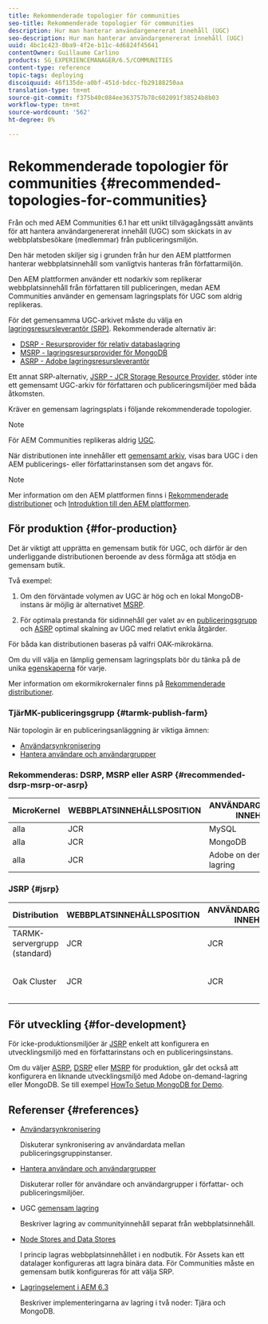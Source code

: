 ```yaml
---
title: Rekommenderade topologier för communities
seo-title: Rekommenderade topologier för communities
description: Hur man hanterar användargenererat innehåll (UGC)
seo-description: Hur man hanterar användargenererat innehåll (UGC)
uuid: 4bc1c423-0ba9-4f2e-b11c-4d6824f45641
contentOwner: Guillaume Carlino
products: SG_EXPERIENCEMANAGER/6.5/COMMUNITIES
content-type: reference
topic-tags: deploying
discoiquuid: 46f135de-a0bf-451d-bdcc-fb29188250aa
translation-type: tm+mt
source-git-commit: f375b40c084ee363757b78c602091f38524b8b03
workflow-type: tm+mt
source-wordcount: '562'
ht-degree: 0%

---
```



# Rekommenderade topologier för communities {#recommended-topologies-for-communities}

Från och med AEM Communities 6.1 har ett unikt tillvägagångssätt använts för att hantera användargenererat innehåll (UGC) som skickats in av webbplatsbesökare (medlemmar) från publiceringsmiljön.

Den här metoden skiljer sig i grunden från hur den AEM plattformen hanterar webbplatsinnehåll som vanligtvis hanteras från författarmiljön.

Den AEM plattformen använder ett nodarkiv som replikerar webbplatsinnehåll från författaren till publiceringen, medan AEM Communities använder en gemensam lagringsplats för UGC som aldrig replikeras.

För det gemensamma UGC-arkivet måste du välja en [lagringsresursleverantör (SRP)](working-with-srp.md). Rekommenderade alternativ är:

* [DSRP - Resursprovider för relativ databaslagring](dsrp.md)
* [MSRP - lagringsresursprovider för MongoDB](msrp.md)
* [ASRP - Adobe lagringsresursleverantör](asrp.md)

Ett annat SRP-alternativ, [JSRP - JCR Storage Resource Provider](jsrp.md), stöder inte ett gemensamt UGC-arkiv för författaren och publiceringsmiljöer med båda åtkomsten.

Kräver en gemensam lagringsplats i följande rekommenderade topologier.

>[!NOTE]
>
>För AEM Communities replikeras aldrig [UGC](working-with-srp.md#ugc-never-replicated).
>
>När distributionen inte innehåller ett [gemensamt arkiv](working-with-srp.md), visas bara UGC i den AEM publicerings- eller författarinstansen som det angavs för.


>[!NOTE]
>
>Mer information om den AEM plattformen finns i [Rekommenderade distributioner](../../help/sites-deploying/recommended-deploys.md) och [Introduktion till den AEM plattformen](../../help/sites-deploying/data-store-config.md).

## För produktion {#for-production}

Det är viktigt att upprätta en gemensam butik för UGC, och därför är den underliggande distributionen beroende av dess förmåga att stödja en gemensam butik.

Två exempel:

1. Om den förväntade volymen av UGC är hög och en lokal MongoDB-instans är möjlig är alternativet [MSRP](msrp.md).

1. För optimala prestanda för sidinnehåll ger valet av en [publiceringsgrupp](../../help/sites-deploying/recommended-deploys.md#tarmk-farm) och [ASRP](asrp.md) optimal skalning av UGC med relativt enkla åtgärder.

För båda kan distributionen baseras på valfri OAK-mikrokärna.

Om du vill välja en lämplig gemensam lagringsplats bör du tänka på de unika [egenskaperna](working-with-srp.md#characteristics-of-srp-options) för varje.

Mer information om ekormikrokernaler finns på [Rekommenderade distributioner](../../help/sites-deploying/recommended-deploys.md).

### TjärMK-publiceringsgrupp {#tarmk-publish-farm}

När topologin är en publiceringsanläggning är viktiga ämnen:

* [Användarsynkronisering](sync.md)
* [Hantera användare och användargrupper](users.md)

### Rekommenderas: DSRP, MSRP eller ASRP {#recommended-dsrp-msrp-or-asrp}

| MicroKernel | WEBBPLATSINNEHÅLLSPOSITION | ANVÄNDARGENERERAT INNEHÅLL | LAGRINGSRESURSANORDNARE | VANLIG FÖRVARING |
|-------------|------------------------|----------------------------------|---------------------------|---------------|
| alla | JCR | MySQL | DSRP | Ja |
| alla | JCR | MongoDB | MSRP | Ja |
| alla | JCR | Adobe on demand-lagring | ASRP | Ja |

### JSRP {#jsrp}


| Distribution | WEBBPLATSINNEHÅLLSPOSITION | ANVÄNDARGENERERAT INNEHÅLL | LAGRINGSRESURSANORDNARE | VANLIG FÖRVARING |
|----------------------|------------------------|----------------------------------|---------------------------|---------------------------------|
| TARMK-servergrupp (standard) | JCR | JCR | JSRP | Nej |
| Oak Cluster | JCR | JCR | JSRP | Yesfor publish environment only |

## För utveckling {#for-development}

För icke-produktionsmiljöer är [JSRP](jsrp.md) enkelt att konfigurera en utvecklingsmiljö med en författarinstans och en publiceringsinstans.

Om du väljer [ASRP](asrp.md), [DSRP](dsrp.md) eller [MSRP](msrp.md) för produktion, går det också att konfigurera en liknande utvecklingsmiljö med Adobe on-demand-lagring eller MongoDB. Se till exempel [HowTo Setup MongoDB for Demo](demo-mongo.md).

## Referenser {#references}

* [Användarsynkronisering](sync.md)

   Diskuterar synkronisering av användardata mellan publiceringsgruppinstanser.

* [Hantera användare och användargrupper](users.md)

   Diskuterar roller för användare och användargrupper i författar- och publiceringsmiljöer.

* UGC [gemensam lagring](working-with-srp.md)

   Beskriver lagring av communityinnehåll separat från webbplatsinnehåll.

* [Node Stores and Data Stores](../../help/sites-deploying/data-store-config.md)

   I princip lagras webbplatsinnehållet i en nodbutik. För Assets kan ett datalager konfigureras att lagra binära data. För Communities måste en gemensam butik konfigureras för att välja SRP.

* [Lagringselement i AEM 6.3](../../help/sites-deploying/storage-elements-in-aem-6.md)

   Beskriver implementeringarna av lagring i två noder: Tjära och MongoDB.

